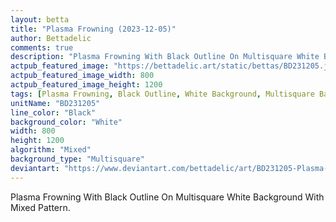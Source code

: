 ```yaml
---
layout: betta
title: "Plasma Frowning (2023-12-05)"
author: Bettadelic
comments: true
description: "Plasma Frowning With Black Outline On Multisquare White Background With Mixed Pattern."
actpub_featured_image: "https://bettadelic.art/static/bettas/BD231205.jpg"
actpub_featured_image_width: 800
actpub_featured_image_height: 1200
tags: [Plasma Frowning, Black Outline, White Background, Multisquare Background Pattern, Mixed Pattern, December 2023]
unitName: "BD231205"
line_color: "Black"
background_color: "White"
width: 800
height: 1200
algorithm: "Mixed"
background_type: "Multisquare"
deviantart: "https://www.deviantart.com/bettadelic/art/BD231205-Plasma-Frowning-2023-12-05-999702319"
---
```


Plasma Frowning With Black Outline On Multisquare White Background With Mixed Pattern.
